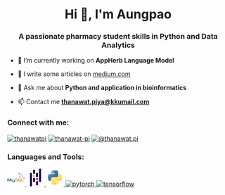 <h1 align="center">Hi 👋, I'm Aungpao</h1>
<h3 align="center">A passionate pharmacy student skills in Python and Data Analytics</h3>

- 🔭 I’m currently working on **AppHerb Language Model**

- 📝 I write some articles on [medium.com](medium.com/@thanawat.pi)

- 💬 Ask me about **Python and application in bioinformatics**

- 📫 Contact me **thanawat.piya@kkumail.com**

<h3 align="left">Connect with me:</h3>
<p align="left">
<a href="https://twitter.com/thanawatpi" target="blank"><img align="center" src="https://raw.githubusercontent.com/rahuldkjain/github-profile-readme-generator/master/src/images/icons/Social/twitter.svg" alt="thanawatpi" height="30" width="40" /></a>
<a href="https://linkedin.com/in/thanawat-pi" target="blank"><img align="center" src="https://raw.githubusercontent.com/rahuldkjain/github-profile-readme-generator/master/src/images/icons/Social/linked-in-alt.svg" alt="thanawat-pi" height="30" width="40" /></a>
<a href="https://medium.com/@thanawat.pi" target="blank"><img align="center" src="https://raw.githubusercontent.com/rahuldkjain/github-profile-readme-generator/master/src/images/icons/Social/medium.svg" alt="@thanawat.pi" height="30" width="40" /></a>
</p>

<h3 align="left">Languages and Tools:</h3>
<p align="left"> <a href="https://www.mysql.com/" target="_blank" rel="noreferrer"> <img src="https://raw.githubusercontent.com/devicons/devicon/master/icons/mysql/mysql-original-wordmark.svg" alt="mysql" width="40" height="40"/> </a> <a href="https://pandas.pydata.org/" target="_blank" rel="noreferrer"> <img src="https://raw.githubusercontent.com/devicons/devicon/2ae2a900d2f041da66e950e4d48052658d850630/icons/pandas/pandas-original.svg" alt="pandas" width="40" height="40"/> </a> <a href="https://www.python.org" target="_blank" rel="noreferrer"> <img src="https://raw.githubusercontent.com/devicons/devicon/master/icons/python/python-original.svg" alt="python" width="40" height="40"/> </a> <a href="https://pytorch.org/" target="_blank" rel="noreferrer"> <img src="https://www.vectorlogo.zone/logos/pytorch/pytorch-icon.svg" alt="pytorch" width="40" height="40"/> </a> <a href="https://www.tensorflow.org" target="_blank" rel="noreferrer"> <img src="https://www.vectorlogo.zone/logos/tensorflow/tensorflow-icon.svg" alt="tensorflow" width="40" height="40"/> </a> </p>
